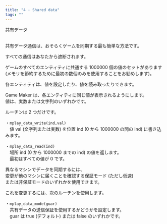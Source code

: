 ```yaml
---
title: "4 - Shared data"
tags: ""
---
```


共有データ<br><br>

共有データ通信は、おそらくゲームを同期する最も簡単な方法です。<br>

すべての通信はあなたから遮断されます。<br>

ゲームのすべてのエンティティに共通する 1000000 個の値のセットがあります<br>
(メモリを節約するために最初の数個のみを使用することをお勧めします)。<br>

各エンティティは、値を設定したり、値を読み取ったりできます。<br>

Game Maker は、各エンティティに同じ値が表示されるようにします。<br>
値は、実数または文字列のいずれかです。<br>

ルーチンは 2 つだけです。<br>

・`mplay_data_write(ind,val)` <br>
　値 val (文字列または実数) を位置 ind (0 から 1000000 の間の ind) に書き込みます。<br>

・`mplay_data_read(ind)` <br>
　場所 ind (0 から 1000000 までの ind) の値を返します。<br>
　最初はすべての値が 0 です。<br>

異なるマシンでデータを同期するには、<br>
変更が他のマシンに届くことを確認する保証モード (ただし低速) <br>
または非保証モードのいずれかを使用できます。<br>

これを変更するには、次のルーチンを使用します。<br>

・`mplay_data_mode(guar)` <br>
　共有データの送信保証を使用するかどうかを設定します。 <br>
　guar は true (デフォルト) または false のいずれかです。<br>
